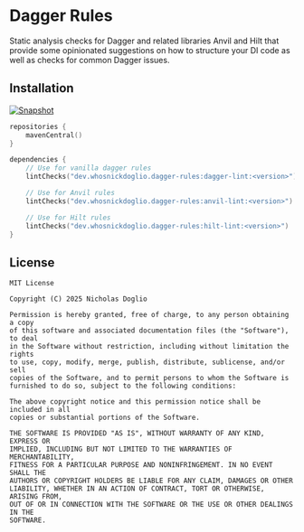 # Dagger Rules

Static analysis checks for Dagger and related libraries Anvil and Hilt that provide some opinionated
suggestions on how
to structure your DI code as well as checks for common Dagger issues.

## Installation

[![Snapshot](https://img.shields.io/maven-metadata/v.svg?label=snapshot&metadataUrl=https%3A%2F%2Fcentral.sonatype.com%2Frepository%2Fmaven-snapshots%2Fdev%2Fwhosnickdoglio%2Fdagger-rules%2Fdagger-lint%2Fmaven-metadata.xml)](https://central.sonatype.com/service/rest/repository/browse/maven-snapshots/dev/whosnickdoglio/dagger-rules)

```kotlin
repositories {
    mavenCentral()
}

dependencies {
    // Use for vanilla dagger rules
    lintChecks("dev.whosnickdoglio.dagger-rules:dagger-lint:<version>")

    // Use for Anvil rules
    lintChecks("dev.whosnickdoglio.dagger-rules:anvil-lint:<version>")

    // Use for Hilt rules
    lintChecks("dev.whosnickdoglio.dagger-rules:hilt-lint:<version>")
}
```

## License

	MIT License

	Copyright (C) 2025 Nicholas Doglio

	Permission is hereby granted, free of charge, to any person obtaining a copy
	of this software and associated documentation files (the "Software"), to deal
	in the Software without restriction, including without limitation the rights
	to use, copy, modify, merge, publish, distribute, sublicense, and/or sell
	copies of the Software, and to permit persons to whom the Software is
	furnished to do so, subject to the following conditions:

	The above copyright notice and this permission notice shall be included in all
	copies or substantial portions of the Software.

	THE SOFTWARE IS PROVIDED "AS IS", WITHOUT WARRANTY OF ANY KIND, EXPRESS OR
	IMPLIED, INCLUDING BUT NOT LIMITED TO THE WARRANTIES OF MERCHANTABILITY,
	FITNESS FOR A PARTICULAR PURPOSE AND NONINFRINGEMENT. IN NO EVENT SHALL THE
	AUTHORS OR COPYRIGHT HOLDERS BE LIABLE FOR ANY CLAIM, DAMAGES OR OTHER
	LIABILITY, WHETHER IN AN ACTION OF CONTRACT, TORT OR OTHERWISE, ARISING FROM,
	OUT OF OR IN CONNECTION WITH THE SOFTWARE OR THE USE OR OTHER DEALINGS IN THE
	SOFTWARE.
